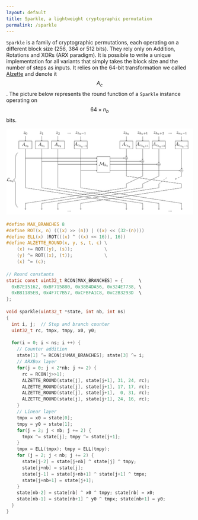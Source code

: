 ```yaml
---
layout: default
title: Sparkle, a lightweight cryptographic permutation
permalink: /sparkle
---
```


`Sparkle` is a family of cryptographic permutations, each operating on a different block size (256, 384 or 512 bits). They rely only on Addition, Rotations and XORs (ARX paradigm). It is possible to write a unique implementation for all variants that simply takes the block size and the number of steps as inputs.
It relies on the 64-bit transformation we called [Alzette](/alzette) and denote it $$A_c$$. The picture below represents the round function of a `Sparkle` instance operating on $$64×n_b$$ bits.

<img src="/assets/sparkle-round.png" alt="A diagram of the round function of `Sparkle`">

```c
#define MAX_BRANCHES 8
#define ROT(x, n) (((x) >> (n)) | ((x) << (32-(n))))
#define ELL(x) (ROT(((x) ^ ((x) << 16)), 16))
#define ALZETTE_ROUND(x, y, s, t, c) \
    (x) += ROT((y), (s));            \
    (y) ^= ROT((x), (t));            \
    (x) ^= (c);

// Round constants
static const uint32_t RCON[MAX_BRANCHES] = {      \
  0xB7E15162, 0xBF715880, 0x38B4DA56, 0x324E7738, \
  0xBB1185EB, 0x4F7C7B57, 0xCFBFA1C8, 0xC2B3293D  \
};

void sparkle(uint32_t *state, int nb, int ns)
{
  int i, j;  // Step and branch counter
  uint32_t rc, tmpx, tmpy, x0, y0;
  
  for(i = 0; i < ns; i ++) {
    // Counter addition
    state[1] ^= RCON[i%MAX_BRANCHES]; state[3] ^= i;
    // ARXBox layer
    for(j = 0; j < 2*nb; j += 2) {
      rc = RCON[j>>1];
      ALZETTE_ROUND(state[j], state[j+1], 31, 24, rc);
      ALZETTE_ROUND(state[j], state[j+1], 17, 17, rc);
      ALZETTE_ROUND(state[j], state[j+1],  0, 31, rc);
      ALZETTE_ROUND(state[j], state[j+1], 24, 16, rc);
    }
    // Linear layer
    tmpx = x0 = state[0];
    tmpy = y0 = state[1];
    for(j = 2; j < nb; j += 2) {
      tmpx ^= state[j]; tmpy ^= state[j+1];
    }
    tmpx = ELL(tmpx); tmpy = ELL(tmpy);
    for (j = 2; j < nb; j += 2) {
      state[j-2] = state[j+nb] ^ state[j] ^ tmpy;
      state[j+nb] = state[j];
      state[j-1] = state[j+nb+1] ^ state[j+1] ^ tmpx;
      state[j+nb+1] = state[j+1];
    }
    state[nb-2] = state[nb] ^ x0 ^ tmpy; state[nb] = x0;
    state[nb-1] = state[nb+1] ^ y0 ^ tmpx; state[nb+1] = y0;
  }
}
```
